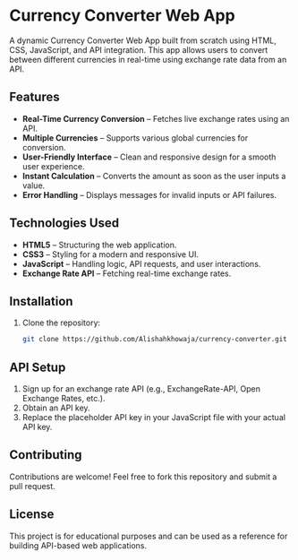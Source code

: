 # Currency Converter Web App

A dynamic Currency Converter Web App built from scratch using HTML, CSS, JavaScript, and API integration. This app allows users to convert between different currencies in real-time using exchange rate data from an API.

## Features

- **Real-Time Currency Conversion** – Fetches live exchange rates using an API.
- **Multiple Currencies** – Supports various global currencies for conversion.
- **User-Friendly Interface** – Clean and responsive design for a smooth user experience.
- **Instant Calculation** – Converts the amount as soon as the user inputs a value.
- **Error Handling** – Displays messages for invalid inputs or API failures.

## Technologies Used

- **HTML5** – Structuring the web application.
- **CSS3** – Styling for a modern and responsive UI.
- **JavaScript** – Handling logic, API requests, and user interactions.
- **Exchange Rate API** – Fetching real-time exchange rates.

## Installation

1. Clone the repository:

   ```bash
   git clone https://github.com/Alishahkhowaja/currency-converter.git
   ```

## API Setup

1. Sign up for an exchange rate API (e.g., ExchangeRate-API, Open Exchange Rates, etc.).
2. Obtain an API key.
3. Replace the placeholder API key in your JavaScript file with your actual API key.


## Contributing

Contributions are welcome! Feel free to fork this repository and submit a pull request.

## License

This project is for educational purposes and can be used as a reference for building API-based web applications.

